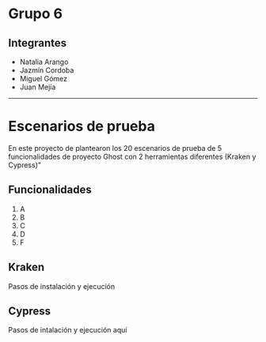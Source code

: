 # Grupo 6
## Integrantes
* Natalia Arango
* Jazmín Cordoba
* Miguel Gómez
* Juan Mejía

---------
# Escenarios de prueba
En este proyecto de plantearon los 20 escenarios de prueba de 5 funcionalidades de proyecto Ghost con 2 herramientas diferentes (Kraken y Cypress)"

## Funcionalidades 
1. A
2. B
3. C
4. D
5. F

## Kraken 
Pasos de instalación y ejecución


## Cypress
Pasos de intalación y ejecución aquí
